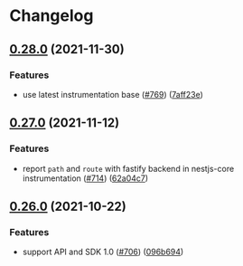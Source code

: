 # Changelog

## [0.28.0](https://www.github.com/open-telemetry/opentelemetry-js-contrib/compare/instrumentation-nestjs-core-v0.27.0...instrumentation-nestjs-core-v0.28.0) (2021-11-30)


### Features

* use latest instrumentation base ([#769](https://www.github.com/open-telemetry/opentelemetry-js-contrib/issues/769)) ([7aff23e](https://www.github.com/open-telemetry/opentelemetry-js-contrib/commit/7aff23ebebbe209fa3b78c2e7f513c9cd2231be4))

## [0.27.0](https://www.github.com/open-telemetry/opentelemetry-js-contrib/compare/instrumentation-nestjs-core-v0.26.0...instrumentation-nestjs-core-v0.27.0) (2021-11-12)


### Features

* report `path` and `route` with fastify backend in nestjs-core instrumentation ([#714](https://www.github.com/open-telemetry/opentelemetry-js-contrib/issues/714)) ([62a04c7](https://www.github.com/open-telemetry/opentelemetry-js-contrib/commit/62a04c7a7d640393c31ae357131bfca766c1f3fb))

## [0.26.0](https://www.github.com/open-telemetry/opentelemetry-js-contrib/compare/instrumentation-nestjs-core-v0.25.0...instrumentation-nestjs-core-v0.26.0) (2021-10-22)


### Features

* support API and SDK 1.0 ([#706](https://www.github.com/open-telemetry/opentelemetry-js-contrib/issues/706)) ([096b694](https://www.github.com/open-telemetry/opentelemetry-js-contrib/commit/096b694bbc3079f0ab4ee0462869b10eb8185202))
